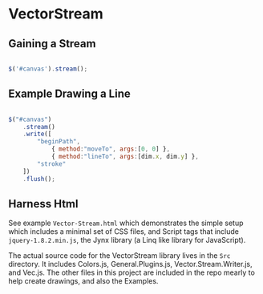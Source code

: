 # VectorStream

## Gaining a Stream

```javascript

$('#canvas').stream();

```

## Example Drawing a Line

```javascript

$("#canvas")
	.stream()
	.write([
		"beginPath",
			{ method:"moveTo", args:[0, 0] },
			{ method:"lineTo", args:[dim.x, dim.y] },
		"stroke"
	])
	.flush();

```

## Harness Html

See example `Vector-Stream.html` which demonstrates the simple setup which
includes a minimal set of CSS files, and Script tags that include
`jquery-1.8.2.min.js`, the Jynx library (a Linq like library for JavaScript).

The actual source code for the VectorStream library lives in the `Src`
directory.  It includes Colors.js, General.Plugins.js, Vector.Stream.Writer.js,
and Vec.js.  The other files in this project are included in the repo
mearly to help create drawings, and also the Examples.


